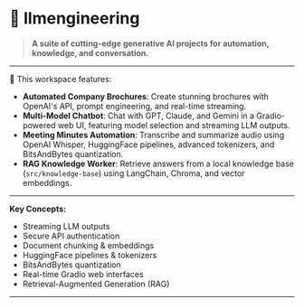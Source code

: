 # 🚀 llmengineering

> **A suite of cutting-edge generative AI projects for automation, knowledge, and conversation.**

---

🌟 This workspace features:

- **Automated Company Brochures**: Create stunning brochures with OpenAI's API, prompt engineering, and real-time streaming.
- **Multi-Model Chatbot**: Chat with GPT, Claude, and Gemini in a Gradio-powered web UI, featuring model selection and streaming LLM outputs.
- **Meeting Minutes Automation**: Transcribe and summarize audio using OpenAI Whisper, HuggingFace pipelines, advanced tokenizers, and BitsAndBytes quantization.
- **RAG Knowledge Worker**: Retrieve answers from a local knowledge base (`src/knowledge-base`) using LangChain, Chroma, and vector embeddings.

---

**Key Concepts:**
- Streaming LLM outputs
- Secure API authentication
- Document chunking & embeddings
- HuggingFace pipelines & tokenizers
- BitsAndBytes quantization
- Real-time Gradio web interfaces
- Retrieval-Augmented Generation (RAG)

---